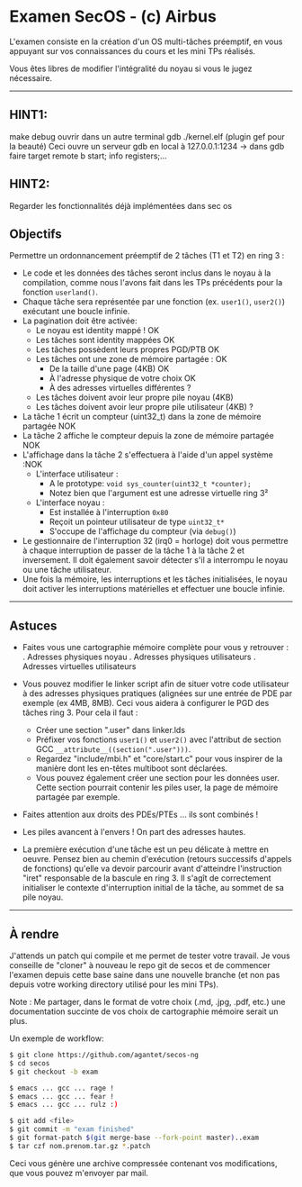 # Examen SecOS - (c) Airbus

L'examen consiste en la création d'un OS multi-tâches préemptif, en vous
appuyant sur vos connaissances du cours et les mini TPs réalisés.

Vous êtes libres de modifier l'intégralité du noyau si vous le jugez
nécessaire.

----
HINT1:
-----
make debug
ouvrir dans un autre terminal gdb ./kernel.elf  (plugin gef pour la beauté)
Ceci ouvre un serveur gdb en local à 127.0.0.1:1234
-> dans gdb faire target remote
b start; info registers;...

HINT2:
-----
Regarder les fonctionnalités déjà implémentées dans sec os

## Objectifs

Permettre un ordonnancement préemptif de 2 tâches (T1 et T2) en ring 3 :

 - Le code et les données des tâches seront inclus dans le noyau à la compilation, comme nous l'avons fait dans les TPs précédents pour la fonction `userland()`.
 - Chaque tâche sera représentée par une fonction (ex. `user1()`, `user2()`) exécutant une boucle infinie.
 - La pagination doit être activée:
   + Le noyau est identity mappé ! OK
   + Les tâches sont identity mappées OK
   + Les tâches possèdent leurs propres PGD/PTB OK
   + Les tâches ont une zone de mémoire partagée : OK
     - De la taille d'une page (4KB) OK
     - À l'adresse physique de votre choix OK
     - À des adresses virtuelles différentes ?
   + Les tâches doivent avoir leur propre pile noyau (4KB) 
   + Les tâches doivent avoir leur propre pile utilisateur (4KB) ?
 - La tâche 1 écrit un compteur (uint32_t) dans la zone de mémoire partagée NOK
 - La tâche 2 affiche le compteur depuis la zone de mémoire partagée NOK
 - L'affichage dans la tâche 2 s'effectuera à l'aide d'un appel système :NOK
   + L'interface utilisateur :
     - A le prototype: `void sys_counter(uint32_t *counter);`
     - Notez bien que l'argument est une adresse virtuelle ring 3²
   + L'interface noyau :
     - Est installée à l'interruption `0x80`
     - Reçoit un pointeur utilisateur de type `uint32_t*`
     - S'occupe de l'affichage du compteur (via `debug()`)
 - Le gestionnaire de l'interruption 32 (irq0 = horloge) doit vous permettre à chaque interruption de passer de la tâche 1 à la tâche 2 et inversement. Il doit également savoir détecter s'il a interrompu le noyau ou une tâche utilisateur.
 - Une fois la mémoire, les interruptions et les tâches initialisées, le noyau doit activer les interruptions matérielles et effectuer une boucle infinie.

 ---

## Astuces

 - Faites vous une cartographie mémoire complète pour vous y retrouver :
   . Adresses physiques noyau
   . Adresses physiques utilisateurs
   . Adresses virtuelles utilisateurs

 - Vous pouvez modifier le linker script afin de situer votre code utilisateur
   à des adresses physiques pratiques (alignées sur une entrée de PDE par
   exemple (ex 4MB, 8MB). Ceci vous aidera à configurer le PGD des tâches
   ring 3. Pour cela il faut :
   + Créer une section ".user" dans linker.lds
   + Préfixer vos fonctions `user1()` et `user2()` avec l'attribut de section GCC `__attribute__((section(".user")))`.
   + Regardez "include/mbi.h" et "core/start.c" pour vous inspirer de la manière dont les en-têtes multiboot sont déclarées.
   + Vous pouvez également créer une section pour les données user. Cette section pourrait contenir les piles user, la page de mémoire partagée par exemple.

 - Faites attention aux droits des PDEs/PTEs ... ils sont combinés !

 - Les piles avancent à l'envers ! On part des adresses hautes.

 - La première exécution d'une tâche est un peu délicate à mettre en oeuvre.
   Pensez bien au chemin d'exécution (retours successifs d'appels de
   fonctions) qu'elle va devoir parcourir avant d'atteindre
   l'instruction "iret" responsable de la bascule en ring 3. Il s'agît de
   correctement initialiser le contexte d'interruption initial de la tâche,
   au sommet de sa pile noyau.

 ---

## À rendre

J'attends un patch qui compile et me permet de tester votre travail. Je vous
conseille de "cloner" à nouveau le repo git de secos et de commencer l'examen
depuis cette base saine dans une nouvelle branche (et non pas depuis votre
working directory utilisé pour les mini TPs).

Note : Me partager, dans le format de votre choix (.md, .jpg, .pdf, etc.) une
documentation succinte de vos choix de cartographie mémoire serait un plus.

Un exemple de workflow:
```bash
$ git clone https://github.com/agantet/secos-ng
$ cd secos
$ git checkout -b exam

$ emacs ... gcc ... rage !
$ emacs ... gcc ... fear !
$ emacs ... gcc ... rulz :)

$ git add <file>
$ git commit -m "exam finished"
$ git format-patch $(git merge-base --fork-point master)..exam
$ tar czf nom.prenom.tar.gz *.patch
```

Ceci vous génère une archive compressée contenant vos modifications, que vous
pouvez m'envoyer par mail.


